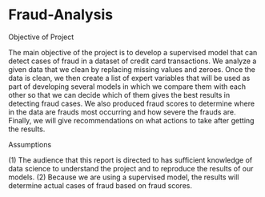 # Fraud-Analysis

Objective of Project

The main objective of the project is to develop a supervised model that can detect cases of fraud in a dataset of credit card transactions. 
We analyze a given data that we clean by replacing missing values and zeroes. Once the data is clean, we then create a list of expert 
variables that will be used as part of developing several models in which we compare them with each other so that we can decide which 
of them gives the best results in detecting fraud cases. We also produced fraud scores to determine where in the data are frauds most
occurring and how severe the frauds are. Finally, we will give recommendations on what actions to take after getting the results.

Assumptions

(1) The audience that this report is directed to has sufficient knowledge of data science to understand the project and 
to reproduce the results of our models.
(2) Because we are using a supervised model, the results will determine actual cases of fraud based on fraud scores.
